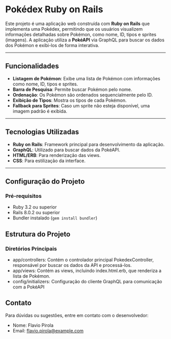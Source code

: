 # Pokédex Ruby on Rails

Este projeto é uma aplicação web construída com **Ruby on Rails** que implementa uma Pokédex, permitindo que os usuários visualizem informações detalhadas sobre Pokémon, como nome, ID, tipos e sprites (imagens). A aplicação utiliza a **PokéAPI** via GraphQL para buscar os dados dos Pokémon e exibi-los de forma interativa.

---

## Funcionalidades

- **Listagem de Pokémon**: Exibe uma lista de Pokémon com informações como nome, ID, tipos e sprites.
- **Barra de Pesquisa**: Permite buscar Pokémon pelo nome.
- **Ordenação**: Os Pokémon são ordenados sequencialmente pelo ID.
- **Exibição de Tipos**: Mostra os tipos de cada Pokémon.
- **Fallback para Sprites**: Caso um sprite não esteja disponível, uma imagem padrão é exibida.

---

## Tecnologias Utilizadas

- **Ruby on Rails**: Framework principal para desenvolvimento da aplicação.
- **GraphQL**: Utilizado para buscar dados da PokéAPI.
- **HTML/ERB**: Para renderização das views.
- **CSS**: Para estilização da interface.

---

## Configuração do Projeto

### Pré-requisitos

- Ruby 3.2 ou superior
- Rails 8.0.2 ou superior
- Bundler instalado (`gem install bundler`)

## Estrutura do Projeto
### Diretórios Principais
- app/controllers: Contém o controlador principal PokedexController, responsável por buscar os dados da API e processá-los.
- app/views: Contém as views, incluindo index.html.erb, que renderiza a lista de Pokémon.
- config/initializers: Configuração do cliente GraphQL para comunicação com a PokéAPI

## Contato
Para dúvidas ou sugestões, entre em contato com o desenvolvedor:

- Nome: Flavio Pirola
- Email: flavio.pirola@example.com